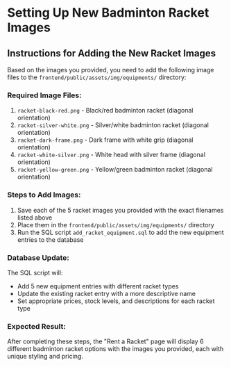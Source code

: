 # Setting Up New Badminton Racket Images

## Instructions for Adding the New Racket Images

Based on the images you provided, you need to add the following image files to the `frontend/public/assets/img/equipments/` directory:

### Required Image Files:
1. `racket-black-red.png` - Black/red badminton racket (diagonal orientation)
2. `racket-silver-white.png` - Silver/white badminton racket (diagonal orientation) 
3. `racket-dark-frame.png` - Dark frame with white grip (diagonal orientation)
4. `racket-white-silver.png` - White head with silver frame (diagonal orientation)
5. `racket-yellow-green.png` - Yellow/green badminton racket (diagonal orientation)

### Steps to Add Images:
1. Save each of the 5 racket images you provided with the exact filenames listed above
2. Place them in the `frontend/public/assets/img/equipments/` directory
3. Run the SQL script `add_racket_equipment.sql` to add the new equipment entries to the database

### Database Update:
The SQL script will:
- Add 5 new equipment entries with different racket types
- Update the existing racket entry with a more descriptive name
- Set appropriate prices, stock levels, and descriptions for each racket type

### Expected Result:
After completing these steps, the "Rent a Racket" page will display 6 different badminton racket options with the images you provided, each with unique styling and pricing.
